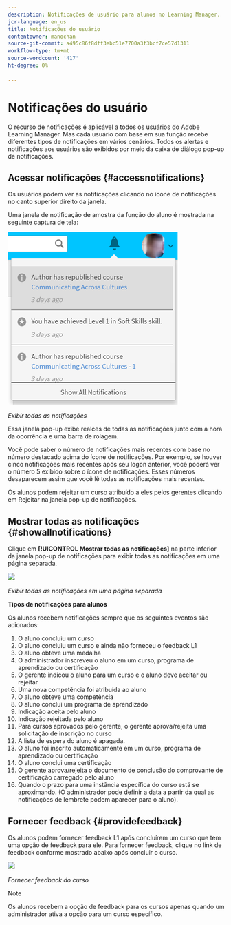 ```yaml
---
description: Notificações de usuário para alunos no Learning Manager.
jcr-language: en_us
title: Notificações do usuário
contentowner: manochan
source-git-commit: a495c86f8dff3ebc51e7700a3f3bcf7ce57d1311
workflow-type: tm+mt
source-wordcount: '417'
ht-degree: 0%

---
```




# Notificações do usuário

<!--User notifications for Learners in Learning Manager.-->

O recurso de notificações é aplicável a todos os usuários do Adobe Learning Manager. Mas cada usuário com base em sua função recebe diferentes tipos de notificações em vários cenários. Todos os alertas e notificações aos usuários são exibidos por meio da caixa de diálogo pop-up de notificações.

## Acessar notificações {#accessnotifications}

Os usuários podem ver as notificações clicando no ícone de notificações no canto superior direito da janela.

Uma janela de notificação de amostra da função do aluno é mostrada na seguinte captura de tela:

![](assets/learner-notifications.png)

*Exibir todas as notificações*

Essa janela pop-up exibe realces de todas as notificações junto com a hora da ocorrência e uma barra de rolagem.

Você pode saber o número de notificações mais recentes com base no número destacado acima do ícone de notificações. Por exemplo, se houver cinco notificações mais recentes após seu logon anterior, você poderá ver o número 5 exibido sobre o ícone de notificações. Esses números desaparecem assim que você lê todas as notificações mais recentes.

Os alunos podem rejeitar um curso atribuído a eles pelos gerentes clicando em Rejeitar na janela pop-up de notificações.

## Mostrar todas as notificações {#showallnotifications}

Clique em **[!UICONTROL Mostrar todas as notificações]** na parte inferior da janela pop-up de notificações para exibir todas as notificações em uma página separada.

![](assets/notifications-page.png)

*Exibir todas as notificações em uma página separada*

**Tipos de notificações para alunos**

Os alunos recebem notificações sempre que os seguintes eventos são acionados:

1. O aluno concluiu um curso
1. O aluno concluiu um curso e ainda não forneceu o feedback L1
1. O aluno obteve uma medalha
1. O administrador inscreveu o aluno em um curso, programa de aprendizado ou certificação
1. O gerente indicou o aluno para um curso e o aluno deve aceitar ou rejeitar
1. Uma nova competência foi atribuída ao aluno
1. O aluno obteve uma competência
1. O aluno conclui um programa de aprendizado
1. Indicação aceita pelo aluno
1. Indicação rejeitada pelo aluno
1. Para cursos aprovados pelo gerente, o gerente aprova/rejeita uma solicitação de inscrição no curso
1. A lista de espera do aluno é apagada.
1. O aluno foi inscrito automaticamente em um curso, programa de aprendizado ou certificação
1. O aluno conclui uma certificação
1. O gerente aprova/rejeita o documento de conclusão do comprovante de certificação carregado pelo aluno
1. Quando o prazo para uma instância específica do curso está se aproximando. (O administrador pode definir a data a partir da qual as notificações de lembrete podem aparecer para o aluno).

## Fornecer feedback {#providefeedback}

Os alunos podem fornecer feedback L1 após concluírem um curso que tem uma opção de feedback para ele. Para fornecer feedback, clique no link de feedback conforme mostrado abaixo após concluir o curso.

![](assets/feedback.png)

*Fornecer feedback do curso*

>[!NOTE]
>
>Os alunos recebem a opção de feedback para os cursos apenas quando um administrador ativa a opção para um curso específico.
